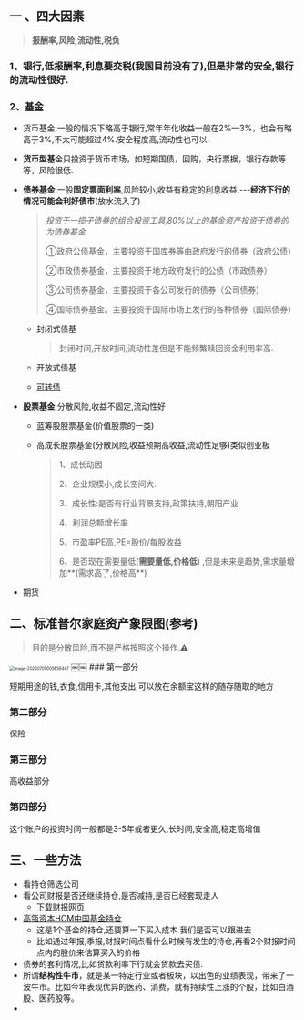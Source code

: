 ## 一 、四大因素

> **报酬率,风险,流动性,税负**

### 1、银行,**低报酬率**,利息要交税(我国目前没有了),但是非常的**安全**,银行的**流动性**很好.
### 2、[基金](/Users/yaocz/weekly/financial/基金.md)
- 货币基金,一般的情况下略高于银行,常年年化收益一般在2%—3%，也会有略高于3%,不太可能超过4%.安全程度高,流动性也可以.
- **货币型基**金只投资于货币市场，如短期国债，回购，央行票据，银行存款等等，风险很低.
- **债券基金**.一般**固定票面利率**,风险较小,收益有稳定的利息收益.---**经济下行的情况可能会利好债市**(放水流入了)

  >*投资于一揽子债券的组合投资工具,80%以上的基金资产投资于债券的为债券基金.*
  >
  > ①政府公债基金，主要投资于国库券等由政府发行的债券（政府公债）
  >
  > ②市政债券基金，主要投资于地方政府发行的公债（市政债券）
  >
  > ③公司债券基金，主要投资于各公司发行的债券（公司债券）
  >
  > ④国际债券基金。主要投资于国际市场上发行的各种债券（国际债券）

   - 封闭式债基

     > 封闭时间,开放时间,流动性差但是不能频繁赎回资金利用率高.

   - 开放式债基

  - [可转债](/Users/yaocz/weekly/financial/可转债.md)

- **股票基金**,分散风险,收益不固定,流动性好

  - 蓝筹股股票基金(价值股票的一类)

  - 高成长股票基金(分散风险,收益预期高收益,流动性足够)类似创业板

     > 1、成长动因
	   >
	   > 2、企业规模小,成长空间大.
	   >
	   > 3、成长性:是否有行业背景支持,政策扶持,朝阳产业
	   >
	   > 4、利润总额增长率
	   >
	   > 5、市盈率PE高,PE=股价/每股收益
	   >
	   > 6、是否现在需要量低(**需要量低,价格低**) ,但是未来是趋势,需求量增加**(需求高了,价格高**)

- 期货


## 二、标准普尔家庭资产象限图(参考)

> 目的是分散风险,而不是严格按照这个操作.⚠️

<img src="https://tva1.sinaimg.cn/large/007S8ZIlly1ggkqtipz8vj30wm0rsqln.jpg" alt="image-20200709005658447" style="zoom: 50%;" />
￼￼
### 第一部分

短期用途的钱,衣食,信用卡,其他支出,可以放在余额宝这样的随存随取的地方

### 第二部分

保险

### 第三部分

高收益部分

### 第四部分

这个账户的投资时间一般都是3-5年或者更久,长时间,安全高,稳定高增值



## 三、一些方法

- 看持仓筛选公司
- 看公司财报是否还继续持仓,是否减持,是否已经套现走人
  - [下载财报网页](http://www.cninfo.com.cn/new/index)
- [高瓴资本HCM中国基金持仓](http://suo.im/5Jljkp)
  - 这是1个基金的持仓,还要算一下买入成本.我们是否可以跟进去
  - 比如通过年报,季报,财报时间点看什么时候有发生的持仓,再看2个财报时间点内的股价来估算买入的价格
- 债券的套利情况,比如贷款利率下行就会贷款去买债.
- 所谓**结构性牛市**，就是某一特定行业或者板块，以出色的业绩表现，带来了一波牛市。比如今年表现优异的医药、消费，就有持续性上涨的个股，比如白酒股、医药股等。
- 



  

  

